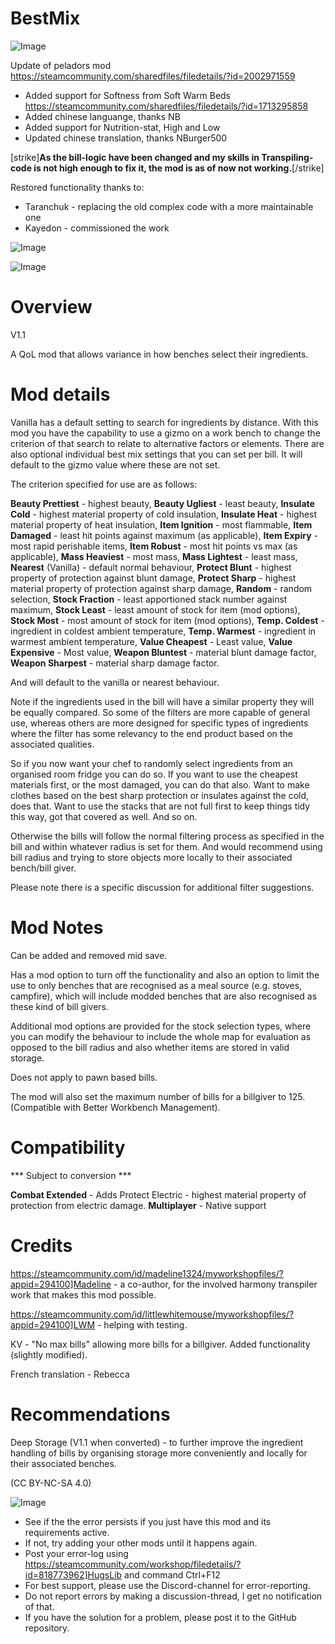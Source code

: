 # BestMix

![Image](https://i.imgur.com/buuPQel.png)

Update of peladors mod
https://steamcommunity.com/sharedfiles/filedetails/?id=2002971559

- Added support for Softness from Soft Warm Beds
https://steamcommunity.com/sharedfiles/filedetails/?id=1713295858
- Added chinese languange, thanks NB
- Added support for Nutrition-stat, High and Low
- Updated chinese translation, thanks NBurger500

[strike]**As the bill-logic have been changed and my skills in Transpiling-code is not high enough to fix it, the mod is as of now not working.**[/strike]

Restored functionality thanks to:


-  Taranchuk - replacing the old complex code with a more maintainable one
-  Kayedon - commissioned the work



![Image](https://i.imgur.com/pufA0kM.png)

	
![Image](https://i.imgur.com/Z4GOv8H.png)


# Overview
 V1.1

A QoL mod that allows variance in how benches select their ingredients.

# Mod details


Vanilla has a default setting to search for ingredients by distance. With this mod you have the capability to use a gizmo on a work bench to change the criterion of that search to relate to alternative factors or elements. There are also optional individual best mix settings that you can set per bill. It will default to the gizmo value where these are not set.

The criterion specified for use are as follows:

**Beauty Prettiest** - highest beauty,
**Beauty Ugliest** - least beauty, 
**Insulate Cold** - highest material property of cold insulation,
**Insulate Heat** - highest material property of heat insulation,
**Item Ignition** - most flammable,
**Item Damaged** - least hit points against maximum (as applicable), 
**Item Expiry** - most rapid perishable items,
**Item Robust** - most hit points vs max (as applicable),
**Mass Heaviest** - most mass, 
**Mass Lightest** - least mass,
**Nearest** (Vanilla) - default normal behaviour, 
**Protect Blunt** - highest property of protection against blunt damage,
**Protect Sharp** - highest material property of protection against sharp damage,
**Random** - random selection,
**Stock Fraction** - least apportioned stack number against maximum, 
**Stock Least** - least amount of stock for item (mod options),
**Stock Most** - most amount of stock for item (mod options),
**Temp. Coldest** - ingredient in coldest ambient temperature, 
**Temp. Warmest** - ingredient in warmest ambient temperature,
**Value Cheapest** - Least value, 
**Value Expensive** - Most value,
**Weapon Bluntest** - material blunt damage factor,
**Weapon Sharpest** - material sharp damage factor.

And will default to the vanilla or nearest behaviour.

Note if the ingredients used in the bill will have a similar property they will be equally compared. So some of the filters are more capable of general use, whereas others are more designed for specific types of ingredients where the filter has some relevancy to the end product based on the associated qualities.

So if you now want your chef to randomly select ingredients from an organised room fridge you can do so. If you want to use the cheapest materials first, or the most damaged, you can do that also. Want to make clothes based on the best sharp protection or insulates against the cold, does that. Want to use the stacks that are not full first to keep things tidy this way, got that covered as well. And so on.

Otherwise the bills will follow the normal filtering process as specified in the bill and within whatever radius is set for them. And would recommend using bill radius and trying to store objects more locally to their associated bench/bill giver.

Please note there is a specific discussion for additional filter suggestions.

# Mod Notes


Can be added and removed mid save.

Has a mod option to turn off the functionality and also an option to limit the use to only benches that are recognised as a meal source (e.g. stoves, campfire), which will include modded benches that are also recognised as these kind of bill givers.

Additional mod options are provided for the stock selection types, where you can modify the behaviour to include the whole map for evaluation as opposed to the bill radius and also whether items are stored in valid storage.

Does not apply to pawn based bills.

The mod will also set the maximum number of bills for a billgiver to 125. (Compatible with Better Workbench Management).

# Compatibility
 *** Subject to conversion ***

**Combat Extended** - Adds Protect Electric - highest material property of protection from electric damage.
**Multiplayer** - Native support

# Credits


https://steamcommunity.com/id/madeline1324/myworkshopfiles/?appid=294100]Madeline - a co-author, for the involved harmony transpiler work that makes this mod possible.

https://steamcommunity.com/id/littlewhitemouse/myworkshopfiles/?appid=294100]LWM - helping with testing.

KV - "No max bills" allowing more bills for a billgiver. Added functionality (slightly modified).

French translation - Rebecca

# Recommendations


Deep Storage (V1.1 when converted) - to further improve the ingredient handling of bills by organising storage more conveniently and locally for their associated benches.


(CC BY-NC-SA 4.0)


![Image](https://i.imgur.com/PwoNOj4.png)



-  See if the the error persists if you just have this mod and its requirements active.
-  If not, try adding your other mods until it happens again.
-  Post your error-log using https://steamcommunity.com/workshop/filedetails/?id=818773962]HugsLib and command Ctrl+F12
-  For best support, please use the Discord-channel for error-reporting.
-  Do not report errors by making a discussion-thread, I get no notification of that.
-  If you have the solution for a problem, please post it to the GitHub repository.



